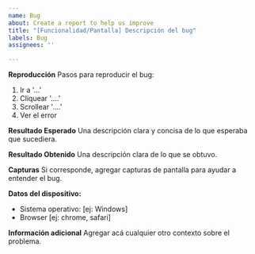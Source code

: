 ```yaml
---
name: Bug
about: Create a report to help us improve
title: "[Funcionalidad/Pantalla] Descripción del bug"
labels: Bug
assignees: ''

---
```


**Reproducción**
Pasos para reproducir el bug:
1. Ir a '...'
2. Cliquear '....'
3. Scrollear '....'
4. Ver el error

**Resultado Esperado**
Una descripción clara y concisa de lo que esperaba que sucediera.

**Resultado Obtenido**
Una descripción clara de lo que se obtuvo.

**Capturas**
Si corresponde, agregar capturas de pantalla para ayudar a entender el bug.

**Datos del dispositivo:**
 - Sistema operativo: [ej: Windows]
 - Browser [ej: chrome, safari]

**Información adicional**
Agregar acá cualquier otro contexto sobre el problema.
